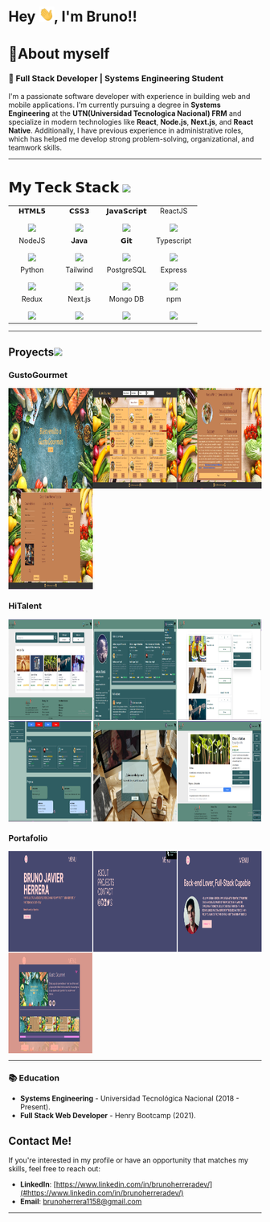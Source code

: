 # **Hey <img src="https://raw.githubusercontent.com/parth-27/parth-27/master/Hi.gif" width="30px">, I'm Bruno!!**

<!--
**Lambda1158/Lambda1158** is a ✨ _special_ ✨ repository because its `README.md` (this file) appears on your GitHub profile.

Here are some ideas to get you started:

-  I’m currently working on ...
- 🌱 I’m currently learning ...
- 👯 I’m looking to collaborate on ...
- 🤔 I’m looking for help with ...
- 💬 Ask me about ...
- 📫 How to reach me: ...
- 😄 Pronouns: ...
- ⚡ Fun fact: ...
-->

# **🤔About myself**

### 🚀 Full Stack Developer | Systems Engineering Student

I'm a passionate software developer with experience in building web and mobile applications. I'm currently pursuing a degree in **Systems Engineering** at the **UTN(Universidad Tecnologica Nacional) FRM** and specialize in modern technologies like **React**, **Node.js**, **Next.js**, and **React Native**. Additionally, I have previous experience in administrative roles, which has helped me develop strong problem-solving, organizational, and teamwork skills.

---

# 𝗠𝘆 𝗧𝗲𝗰𝗸 𝗦𝘁𝗮𝗰𝗸 <img src = "https://media2.giphy.com/media/QssGEmpkyEOhBCb7e1/giphy.gif?cid=ecf05e47a0n3gi1bfqntqmob8g9aid1oyj2wr3ds3mg700bl&rid=giphy.gif" width = 32px> </h2>

<table>
  <tbody>
    <tr valign="top">
      <td width="25%" align="center">
        <span>𝗛𝗧𝗠𝗟𝟱</span><br><br>
        <img height="64px" src="https://cdn.svgporn.com/logos/html-5.svg">
      </td>
      <td width="25%" align="center">
        <span>𝗖𝗦𝗦𝟯</span><br><br>
        <img height="64px" src="https://cdn.svgporn.com/logos/css-3.svg">
      </td>
      <td width="25%" align="center">
        <span>𝗝𝗮𝘃𝗮𝗦𝗰𝗿𝗶𝗽𝘁</span><br><br>
        <img height="64px" src="https://cdn.svgporn.com/logos/javascript.svg">
      </td>
      <td align="center" width="25%">
        <span>ReactJS</span><br><br>
        <img height="64px" src="https://cdn.svgporn.com/logos/react.svg"> 
      </td>
    </tr>
    <tr valign="top">
      <td align="center" width="25%">
        <span>NodeJS</span> <br><br>
        <img height="64px" src="https://cdn.svgporn.com/logos/nodejs-icon.svg"> 
      </td>
      <td width="25%" align="center">
        <span><strong>Java</strong></span><br><br>
        <img height="64px" src="https://cdn.svgporn.com/logos/java.svg">
      </td>
      <td width="25%" align="center">
        <span>𝗚𝗶𝘁</span><br><br>
        <img height="64px" src="https://cdn.svgporn.com/logos/git-icon.svg">
      </td>
      <td width="25%" align="center">
        <span>Typescript</span><br><br>
        <img height="64px" src="https://cdn.svgporn.com/logos/typescript-icon.svg">
      </td>
    </tr>
    <tr valign="top">
      <td align="center" width="25%">
        <span>Python</span><br><br>
        <img height="64px" src="https://cdn.svgporn.com/logos/python.svg"> 
      </td>
      <td width="25%" align="center">
        <span>Tailwind</span><br><br>
        <img height="64px" src="https://cdn.svgporn.com/logos/tailwindcss-icon.svg">
      </td>
      <td width="25%" align="center">
        <span>PostgreSQL</span><br><br>
        <img height="64px" src="https://cdn.svgporn.com/logos/postgresql.svg">
      </td>
      <td width="25%" align="center">
        <span>Express</span><br><br>
        <img height="64px" src="https://cdn.svgporn.com/logos/express.svg">
      </td>
    </tr>
    <tr valign="top">
      <td align="center" width="25%">
        <span>Redux</span><br><br>
        <img height="64px" src="https://cdn.svgporn.com/logos/redux.svg"> 
      </td>
      <td width="25%" align="center">
        <span>Next.js</span><br><br>
        <img height="64px" src="https://cdn.svgporn.com/logos/nextjs-icon.svg">
      </td>
      <td width="25%" align="center">
        <span>Mongo DB</span><br><br>
        <img height="64px" src="https://cdn.svgporn.com/logos/mongodb-icon.svg">
      </td>
      <td width="25%" align="center">
        <span>npm</span><br><br>
        <img height="64px" src="https://cdn.svgporn.com/logos/npm-icon.svg">
      </td>
    </tr>
  </tbody>
</table>

---

## **Proyects**<img src="https://media.giphy.com/media/WUlplcMpOCEmTGBtBW/giphy.gif" width="30">

### GustoGourmet

<div style="display: grid; grid-template-columns: repeat(3, 1fr);">
  <img height="200px" width=420px src="./assets/recipes.photos/landing page.png" alt="Landing Page" />
  <img height="200px" width=420px src="./assets/recipes.photos/general.png" alt="General View" />
  <img height="200px" width=420px src="./assets/recipes.photos/detail.png" alt="Detail View" />
  <img height="200px" width=420px src="./assets/recipes.photos/create recipe.png" alt="Create Recipe" />
</div>

### HiTalent

<div style="display: grid; grid-template-columns: repeat(3, 1fr); gap: 2px;">
<img height=200px width=420px src="./assets/ecomerce.photos/home.png"/>
<img height=200px width=420px src="./assets/ecomerce.photos/profile.png"/>
<img height=200px width=420px src="./assets/ecomerce.photos/carrito.png"/>
<img height=200px width=420px src="./assets/ecomerce.photos/profile 2.png"/>
<img height=200px width=420px src="./assets/ecomerce.photos/landingcomerce.png"/>
<img height=200px width=420px src="./assets/ecomerce.photos/cardcomerce.png"/>
</div>

### Portafolio

<div style="display: grid; grid-template-columns: repeat(3, 1fr); gap: 2px;">
  <img height="200px" width="420px" src="./assets/portafolio.photos/landing.png" alt="Landing Page" />
  <img height="200px" width="420px" src="./assets/portafolio.photos/menu.png" alt="Menu" />
  <img height="200px" width="420px" src="./assets/portafolio.photos/about.png" alt="About" />
  <img height="200px" width="420px" src="./assets/portafolio.photos/card.png" alt="Card" />
</div>

---

### 📚 Education

- **Systems Engineering** - Universidad Tecnológica Nacional (2018 - Present).
- **Full Stack Web Developer** - Henry Bootcamp (2021).

## **Contact Me!**

If you're interested in my profile or have an opportunity that matches my skills, feel free to reach out:

- **LinkedIn**: [https://www.linkedin.com/in/brunoherreradev/](#https://www.linkedin.com/in/brunoherreradev/)
- **Email**: [brunoherrera1158@gmail.com](mailto:brunoherrera1158@gmail.com)

---
